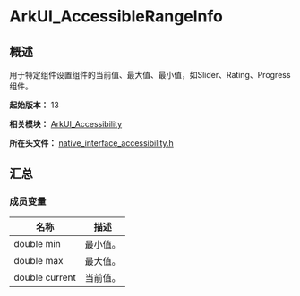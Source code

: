 # ArkUI_AccessibleRangeInfo

## 概述

用于特定组件设置组件的当前值、最大值、最小值，如Slider、Rating、Progress组件。

**起始版本：** 13

**相关模块：** [ArkUI_Accessibility](capi-arkui-accessibility.md)

**所在头文件：** [native_interface_accessibility.h](capi-native-interface-accessibility-h.md)

## 汇总

### 成员变量

| 名称 | 描述 |
| -- | -- |
| double min | 最小值。 |
| double max | 最大值。 |
| double current | 当前值。 |


